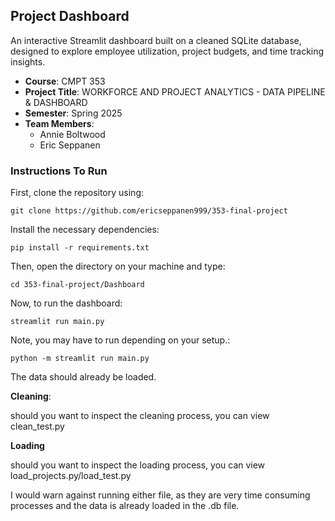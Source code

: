 ## Project Dashboard

An interactive Streamlit dashboard built on a cleaned SQLite database, designed to explore employee utilization, project budgets, and time tracking insights.
- **Course**: CMPT 353
- **Project Title**: WORKFORCE AND PROJECT ANALYTICS - DATA PIPELINE & DASHBOARD 
- **Semester**: Spring 2025
- **Team Members**:
  - Annie Boltwood
  - Eric Seppanen

### Instructions To Run ###

First, clone the repository using:
```
git clone https://github.com/ericseppanen999/353-final-project
```
Install the necessary dependencies:
```
pip install -r requirements.txt
```
Then, open the directory on your machine and type:
```
cd 353-final-project/Dashboard
```
Now, to run the dashboard:
```
streamlit run main.py
```
Note, you may have to run depending on your setup.:
```
python -m streamlit run main.py
```
The data should already be loaded.

**Cleaning**:

should you want to inspect the cleaning process, you can view clean_test.py

**Loading**

should you want to inspect the loading process, you can view load_projects.py/load_test.py

I would warn against running either file, as they are very time consuming processes and the data is already loaded in the .db file.
